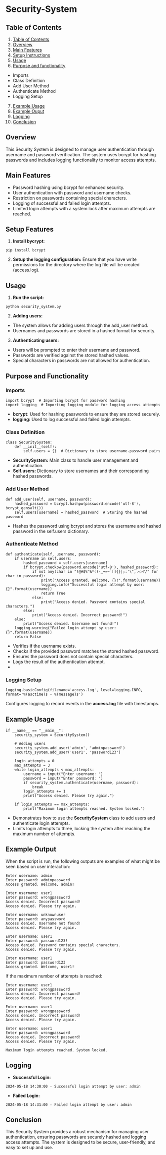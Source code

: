 # Security-System

## Table of Contents

1. [Table of Contents](#Table-of-Contents)
2. [Overview](#Overview)
3. [Main Features](#Main-features)
4. [Setup Instructions](#Setup-Instructions)
5. [Usage](#Usage)
6. [Purpose and functionality](#Purpose-and-Functionality)
  - Imports
  - Class Definition
  - Add User Method
  - Authenticate Method
  - Logging Setup
7. [Example Usage](#Example-Usage)
8. [Example Ouput](#Example-Output) 
9. [Logging](#Logging)
10. [Conclusion](#Conclusion)

## Overview

This Security System is designed to manage user authentication through username and password verification. The system uses bcrypt for hashing passwords and includes logging functionality to monitor access attempts.

## Main Features

- Password hashing using bcrypt for enhanced security.
- User authentication with password and username checks.
- Restriction on passwords containing special characters.
- Logging of successful and failed login attempts.
- Limited login attempts with a system lock after maximum attempts are reached.


## Setup Features

1. **Install bycrypt:**
```
pip install bcrypt
```
2. **Setup the logging configuration:**
Ensure that you have write permissions for the directory where the log file will be created (access.log).

## Usage

1. **Run the script:**
```
python security_system.py
```
2. **Adding users:**
- The system allows for adding users through the add_user method.
- Usernames and passwords are stored in a hashed format for security.

3. **Authenticating users:**
- Users will be prompted to enter their username and password.
- Passwords are verified against the stored hashed values.
- Special characters in passwords are not allowed for authentication.

## Purpose and Functionality

### Imports

```
import bcrypt  # Importing bcrypt for password hashing
import logging  # Importing logging module for logging access attempts
```
- **bcrypt:** Used for hashing passwords to ensure they are stored securely.
- **logging:** Used to log successful and failed login attempts.

### Class Definition

```
class SecuritySystem:
    def __init__(self):
        self.users = {}  # Dictionary to store username-password pairs
```
- **SecuritySystem:** Main class to handle user management and authentication.
- **Self.users:** Dictionary to store usernames and their corresponding hashed passwords.

### Add User Method

```
def add_user(self, username, password):
    hashed_password = bcrypt.hashpw(password.encode('utf-8'), bcrypt.gensalt())
    self.users[username] = hashed_password  # Storing the hashed password
```
- Hashes the password using bcrypt and stores the username and hashed password in the self.users dictionary.

### Authenticate Method

```
def authenticate(self, username, password):
    if username in self.users:
        hashed_password = self.users[username]
        if bcrypt.checkpw(password.encode('utf-8'), hashed_password):
            if not any(char in "!@#$%^&*()-_+=~`[]{}|;:'\",.<>?/" for char in password):
                print("Access granted. Welcome, {}!".format(username))
                logging.info("Successful login attempt by user: {}".format(username))
                return True
            else:
                print("Access denied. Password contains special characters.")
        else:
            print("Access denied. Incorrect password!")
    else:
        print("Access denied. Username not found!")
    logging.warning("Failed login attempt by user: {}".format(username))
    return False
```
- Verifies if the username exists.
- Checks if the provided password matches the stored hashed password.
- Ensures the password does not contain special characters.
- Logs the result of the authentication attempt.
- 
### Logging Setup

```
logging.basicConfig(filename='access.log', level=logging.INFO, format='%(asctime)s - %(message)s')
```
Configures logging to record events in the **access.log** file with timestamps.

## Example Usage

```
if __name__ == "__main__":
    security_system = SecuritySystem()

    # Adding users
    security_system.add_user('admin', 'adminpassword')
    security_system.add_user('user1', 'password123')

    login_attempts = 0
    max_attempts = 3
    while login_attempts < max_attempts:
        username = input("Enter username: ")
        password = input("Enter password: ")
        if security_system.authenticate(username, password):
            break
        login_attempts += 1
        print("Access denied. Please try again.")
    
    if login_attempts == max_attempts:
        print("Maximum login attempts reached. System locked.")
```
- Demonstrates how to use the **SecuritySystem** class to add users and authenticate login attempts.
- Limits login attempts to three, locking the system after reaching the maximum number of attempts.

## Example Output

When the script is run, the following outputs are examples of what might be seen based on user interaction:

```
Enter username: admin
Enter password: adminpassword
Access granted. Welcome, admin!

Enter username: user1
Enter password: wrongpassword
Access denied. Incorrect password!
Access denied. Please try again.

Enter username: unknownuser
Enter password: anypassword
Access denied. Username not found!
Access denied. Please try again.

Enter username: user1
Enter password: password123!
Access denied. Password contains special characters.
Access denied. Please try again.

Enter username: user1
Enter password: password123
Access granted. Welcome, user1!
```
If the maximum number of attempts is reached:
```
Enter username: user1
Enter password: wrongpassword
Access denied. Incorrect password!
Access denied. Please try again.

Enter username: user1
Enter password: wrongpassword
Access denied. Incorrect password!
Access denied. Please try again.

Enter username: user1
Enter password: wrongpassword
Access denied. Incorrect password!
Access denied. Please try again.

Maximum login attempts reached. System locked.
```
## Logging

- **Successful Login:**
```
2024-05-18 14:30:00 - Successful login attempt by user: admin
```
- **Failed Login:**
```
2024-05-18 14:31:00 - Failed login attempt by user: admin
```

## Conclusion

This Security System provides a robust mechanism for managing user authentication, ensuring passwords are securely hashed and logging access attempts. The system is designed to be secure, user-friendly, and easy to set up and use.

